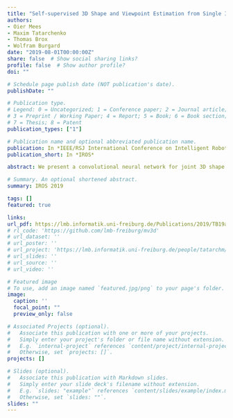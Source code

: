 ```yaml
---
title: "Self-supervised 3D Shape and Viewpoint Estimation from Single Images for Robotics"
authors:
- Oier Mees
- Maxim Tatarchenko
- Thomas Brox
- Wolfram Burgard
date: "2019-08-01T00:00:00Z"
share: false  # Show social sharing links?
profile: false  # Show author profile?
doi: ""

# Schedule page publish date (NOT publication's date).
publishDate: ""

# Publication type.
# Legend: 0 = Uncategorized; 1 = Conference paper; 2 = Journal article;
# 3 = Preprint / Working Paper; 4 = Report; 5 = Book; 6 = Book section;
# 7 = Thesis; 8 = Patent
publication_types: ["1"]

# Publication name and optional abbreviated publication name.
publication: In *IEEE/RSJ International Conference on Intelligent Robots and Systems 2019*
publication_short: In *IROS*

abstract: We present a convolutional neural network for joint 3D shape prediction and viewpoint estimation from a single input image. During training, our network gets the learning signal from a silhouette of an object in the input image - a form of self-supervision. It does not require ground truth data for 3D shapes and the viewpoints. Because it relies on such a weak form of supervision, our approach can easily be applied to real-world data. We demonstrate that our method produces reasonable qualitative and quantitative results on natural images for both shape estimation and viewpoint prediction. Unlike previous approaches, our method does not require multiple views of the same object instance in the dataset, which significantly expands the applicability in practical robotics scenarios. We showcase it by using the hallucinated shapes to improve the performance on the task of grasping real-world objects both in simulation and with a PR2 robot.

# Summary. An optional shortened abstract.
summary: IROS 2019

tags: []
featured: true

links:
url_pdf: https://lmb.informatik.uni-freiburg.de/Publications/2019/TB19a/ss3d_paper.pdf
# rl_code: 'https://github.com/lmb-freiburg/mv3d'
# url_dataset: ''
# url_poster: ''
# url_project: 'https://lmb.informatik.uni-freiburg.de/people/tatarchm/mv3d/'
# url_slides: ''
# url_source: ''
# url_video: ''

# Featured image
# To use, add an image named `featured.jpg/png` to your page's folder. 
image:
  caption: ''
  focal_point: ""
  preview_only: false

# Associated Projects (optional).
#   Associate this publication with one or more of your projects.
#   Simply enter your project's folder or file name without extension.
#   E.g. `internal-project` references `content/project/internal-project/index.md`.
#   Otherwise, set `projects: []`.
projects: []

# Slides (optional).
#   Associate this publication with Markdown slides.
#   Simply enter your slide deck's filename without extension.
#   E.g. `slides: "example"` references `content/slides/example/index.md`.
#   Otherwise, set `slides: ""`.
slides: ""
---
```

